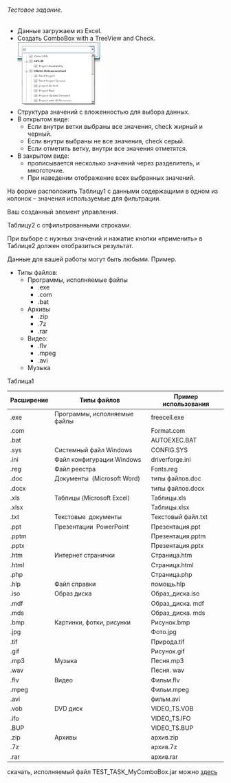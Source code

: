 ###### Тестовое задание.
* Данные  загружаем из Excel.
* Создать ComboBox with a TreeView and Check.  
  ![comboBox](https://github.com/Maxim-ka/test_task/raw/master/test_task_ui/comboBox.png)  
* Структура значений с вложенностью для выбора данных.
* В открытом виде:
  - Если внутри ветки выбраны все значения, check жирный и черный.
  - Если внутри выбраны не все значения, check  серый.
  - Если отметить ветку, внутри все значения отметятся.
* В закрытом виде:
  - прописывается несколько значений через разделитель, и многоточие.
  - При наведении  отображение всех выбранных значений.

На форме расположить  Таблицу1 с данными содержащими в одном из колонок – значения  используемые для фильтрации.

Ваш созданный элемент управления.

Таблицу2 с отфильтрованными строками.

При выборе с нужных значений и нажатие кнопки «применить» в Таблице2  должен отобразиться результат.

Данные для вашей работы могут быть любыми.
Пример.
* Типы файлов:
  + Программы, исполняемые файлы
    - .exe
    - .com
    - .bat
  + Архивы
    - .zip
    - .7z
    - .rar
  + Видео:
    - .flv
    - .mpeg
    - .avi
  + Музыка

Таблица1

Расширение | Типы файлов                  | Пример использования
-----------| -----------------------------|---------------------
.exe	   | Программы, исполняемые файлы |	freecell.exe
.com       |                              |	Format.com
.bat	   |                              |	AUTOEXEC.BAT
.sys	   | Системный файл Windows	      | CONFIG.SYS
.ini	   | Файл конфигурации Windows	  | driverforge.ini
.reg	   | Файл реестра	              | Fonts.reg
.doc	   | Документы  (Microsoft Word)  |	типы файлов.doc
.docx	   |	                          | типы файлов.docx
.xls	   | Таблицы (Microsoft Excel)	  | Таблицы.xls
.xlsx	   | 	                          | Таблицы.xlsx
.txt	   | Текстовые  документы	      | Текстовый файл.txt
.ppt	   | Презентации  PowerPoint	  | Презентация.ppt
.pptm	   |	                          | Презентация.pptm
.pptx      |	 	                      | Презентация.pptx
.htm	   | Интернет странички	          | Страница.htm
.html	   |	                          | Страница.html
.php	   |	                          | Страница.php
.hlp	   | Файл справки	              | помощь.hlp
.iso	   | Образ диска	              | Образ_диска.iso
.mdf	   |	                          | Образ_диска. mdf
.mds	   |	                          | Образ_диска. mds
.bmp	   | Картинки, фотки, рисунки	  | Рисунок.bmp
.jpg	   | 	                          | Фото.jpg
.tif	   | 	                          | Природа.tif
.gif	   |	                          | Рисунок.gif
.mp3	   | Музыка	                      | Песня.mp3
.wav	   | 	                          | Песня. wav
.flv	   | Видео	                      | Фильм.flv
.mpeg	   |	                          | Фильм.mpeg
.avi	   |	                          | фильм.avi
.vob	   | DVD диск	                  | VIDEO_TS.VOB
.ifo	   |	                          | VIDEO_TS.IFO
.BUP	   |	                          | VIDEO_TS.BUP
.zip	   | Архивы	                      | архив.zip
.7z	 	   |                              | архив.7z
.rar	   |	                          | архив.rar

скачать, исполняемый файл TEST_TASK_MyComboBox.jar можно [здесь](https://cloud.mail.ru/public/2SSL/aaarF1zPn)